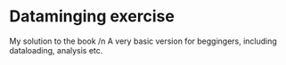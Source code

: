 # Dataminging exercise 
My solution to the book <A collection of Data Science Take-home Challenges> /n
A very basic version for beggingers, including dataloading, analysis etc.
